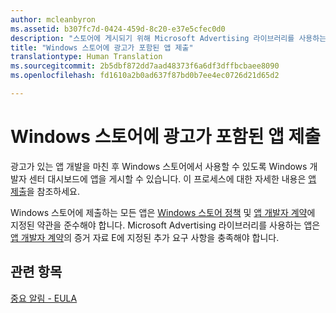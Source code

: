```yaml
---
author: mcleanbyron
ms.assetid: b307fc7d-0424-459d-8c20-e37e5cfec0d0
description: "스토어에 게시되기 위해 Microsoft Advertising 라이브러리를 사용하는 앱에서 충족해야 하는 요구 사항에 대해 알아봅니다."
title: "Windows 스토어에 광고가 포함된 앱 제출"
translationtype: Human Translation
ms.sourcegitcommit: 2b5dbf872dd7aad48373f6a6df3dffbcbaee8090
ms.openlocfilehash: fd1610a2b0ad637f87bd0b7ee4ec0726d21d65d2

---
```


# <a name="submit-an-app-with-ads-to-the-windows-store"></a>Windows 스토어에 광고가 포함된 앱 제출


광고가 있는 앱 개발을 마친 후 Windows 스토어에서 사용할 수 있도록 Windows 개발자 센터 대시보드에 앱을 게시할 수 있습니다. 이 프로세스에 대한 자세한 내용은 [앱 제출](https://msdn.microsoft.com/windows/uwp/publish/app-submissions)을 참조하세요.

Windows 스토어에 제출하는 모든 앱은 [Windows 스토어 정책](https://msdn.microsoft.com/library/windows/apps/dn764944.aspx) 및 [앱 개발자 계약](https://msdn.microsoft.com/library/windows/apps/hh694058.aspx)에 지정된 약관을 준수해야 합니다. Microsoft Advertising 라이브러리를 사용하는 앱은 [앱 개발자 계약](https://msdn.microsoft.com/library/windows/apps/hh694058.aspx)의 증거 자료 E에 지정된 추가 요구 사항을 충족해야 합니다.

## <a name="related-topics"></a>관련 항목


[중요 알림 - EULA](important-notice-eula.md)

 

 



<!--HONumber=Dec16_HO2-->


